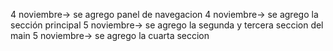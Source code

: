 4 noviembre-> se agrego panel de navegacion
4 noviembre-> se agrego la sección principal
5 noviembre-> se agrego la segunda y tercera seccion del main
5 noviembre-> se agrego la cuarta seccion